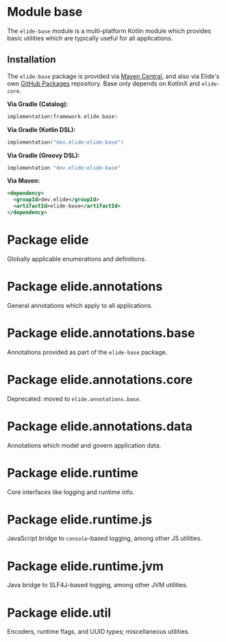 # Module base

The `elide-base` module is a multi-platform Kotlin module which provides basic utilities which are typically useful for
all applications.

## Installation

The `elide-base` package is provided via [Maven Central][0], and also via Elide's own [GitHub Packages][1] repository.
Base only depends on KotlinX and `elide-core`.

**Via Gradle (Catalog):**
```kotlin
implementation(framework.elide.base)
```

**Via Gradle (Kotlin DSL):**
```kotlin
implementation("dev.elide:elide-base")
```

**Via Gradle (Groovy DSL):**
```kotlin
implementation "dev.elide:elide-base"
```

**Via Maven:**
```xml
<dependency>
  <groupId>dev.elide</groupId>
  <artifactId>elide-base</artifactId>
</dependency>
```

# Package elide

Globally applicable enumerations and definitions.

# Package elide.annotations

General annotations which apply to all applications.

# Package elide.annotations.base

Annotations provided as part of the `elide-base` package.

# Package elide.annotations.core

Deprecated: moved to `elide.annotations.base`.

# Package elide.annotations.data

Annotations which model and govern application data.

# Package elide.runtime

Core interfaces like logging and runtime info.

# Package elide.runtime.js

JavaScript bridge to `console`-based logging, among other JS utilities.

# Package elide.runtime.jvm

Java bridge to SLF4J-based logging, among other JVM utilities.

# Package elide.util

Encoders, runtime flags, and UUID types; miscellaneous utilities.

[0]: https://search.maven.org/search?q=g:dev.elide%20AND%20a:elide-base
[1]: https://github.com/orgs/elide-dev/packages?ecosystem=maven&q=core&tab=packages&ecosystem=maven&q=elide-base
